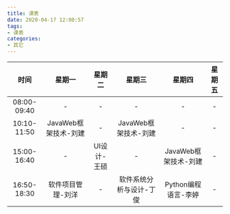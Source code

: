 ```yaml
---
title: 课表
date: 2020-04-17 12:00:57
tags:
- 课表
categories:
- 其它
---
```


| 时间 | 星期一 | 星期二 | 星期三 | 星期四 | 星期五 |
| :-: | :-: | :-: | :-: | :-: | :-: |
| 08:00-09:40 | - | - | - | - | -|
| 10:10-11:50 | JavaWeb框架技术-刘建 | - | JavaWeb框架技术-刘建 | - | - |
| 15:00-16:40 | - | UI设计-王硕 | - | JavaWeb框架技术-刘建 | - |
| 16:50-18:30 | 软件项目管理-刘洋 | - | 软件系统分析与设计-丁俊 | Python编程语言-李婷 | - |